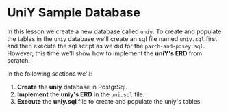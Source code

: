 # UniY Sample Database

In this lesson we create a new database called `uniy`. To create and populate the tables in the `uniy` database we'll create an sql file named `uniy.sql` first and then execute the sql script as we did for the `parch-and-posey.sql`. However, this time we'll  show how to implement the **uniY's ERD** from scratch.

In the following sections we'll:

1. **Create** the **uniy** database in PostgrSql.
2. **Implement** the **uniy's ERD** in the `uni.sql` file.
3. **Execute** the **uniy.sql** file to create and populate the uniy's tables. 
